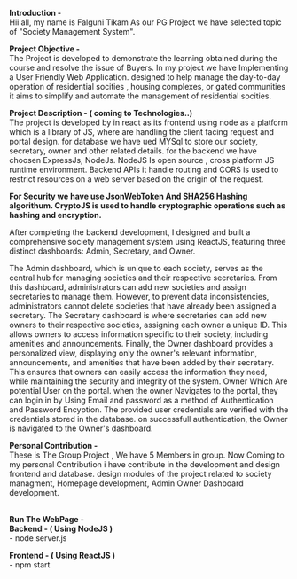 <b>Introduction -</b>
<br>
Hii all, my name is Falguni Tikam As our PG Project we have selected topic of "Society Management System".
</br>

<b>Project Objective -</b>
<br>
The Project is developed to demonstrate the learning obtained during the course and resolve the issue of Buyers. In my project we have Implementing a User Friendly Web Application. designed to help manage the day-to-day operation of residential socities , housing complexes, or gated communities it aims to simplify and automate the management of residential socities.
</br>


<b>Project Description - ( coming to Technologies..)</b>
<br>
The project is developed by in react as its frontend using node as a platform which is a library of JS, where are handling the client facing request and portal design.
for database we have ued MYSql to store our society, secretary, owner and other related details. for the backend we have choosen ExpressJs, NodeJs. NodeJS Is open source , cross platform JS runtime environment. Backend APIs it handle routing and CORS is used to restrict resources on a web server based on the origin of the request.
</br>


<b>For Security we have use JsonWebToken And SHA256 Hashing algorithum.
CryptoJS is used to handle cryptographic operations such as hashing and encryption.</b>

After completing the backend development, I designed and built a comprehensive society management system using ReactJS, featuring three distinct dashboards: Admin, Secretary, and Owner.

The Admin dashboard, which is unique to each society, serves as the central hub for managing societies and their respective secretaries. From this dashboard, administrators can add new societies and assign secretaries to manage them. However, to prevent data inconsistencies, administrators cannot delete societies that have already been assigned a secretary. The Secretary dashboard is where secretaries can add new owners to their respective societies, assigning each owner a unique ID. This allows owners to access information specific to their society, including amenities and announcements. Finally, the Owner dashboard provides a personalized view, displaying only the owner's relevant information, announcements, and amenities that have been added by their secretary. This ensures that owners can easily access the information they need, while maintaining the security and integrity of the system. Owner Which Are potential User on the portal. when the owner Navigates to the portal, they can login in by Using Email and password as a method of Authentication and Password Encyption. The provided user credentials are verified with the credentials stored in the database. on successfull authentication, the Owner is navigated to the Owner's dashboard.


<b>Personal Contribution -</b>
<br>
These is The Group Project , We have 5 Members in group. Now Coming to my personal Contribution i have contribute in the development and design frontend and database. design modules of the project related to society managment, Homepage development, Admin Owner Dashboard development.
</br>

<b> <br>Run The WebPage -</br>
Backend - ( Using NodeJS )</b>
<br> - node server.js </br>


<b>Frontend - ( Using ReactJS )</b>
<br>   - npm start </br>



